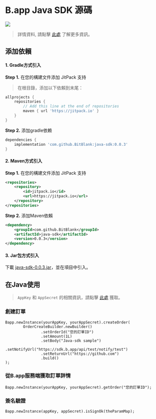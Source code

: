 # B.app Java SDK 源碼


[![](https://jitpack.io/v/BitBlank/java-sdk.svg)](https://jitpack.io/#BitBlank/java-sdk)

> 詳情資料, 請點擊 [此處](https://www.b.app/apidoc/prepair) 了解更多資訊。 

## 添加依賴

#### 1. Gradle方式引入

**Step 1.** 在您的構建文件添加 JitPack 支持

> 在根目錄，添加以下依賴到末尾：

```groovy
allprojects {
    repositories {
        // Add this line at the end of repositories
        maven { url 'https://jitpack.io' }
    }
}
```

**Step 2.** 添加gradle依赖

```groovy
dependencies {
    implementation 'com.github.BitBlank:java-sdk:0.0.3'
}
```

#### 2. Maven方式引入

**Step 1.** 在您的構建文件添加 JitPack 支持

```xml
<repositories>
    <repository>
        <id>jitpack.io</id>
        <url>https://jitpack.io</url>
    </repository>
</repositories>
```

**Step 2.** 添加Maven依賴

```xml
<dependency>
    <groupId>com.github.BitBlank</groupId>
    <artifactId>java-sdk</artifactId>
    <version>0.0.3</version>
</dependency>
```

#### 3. Jar包方式引入

下載 [java-sdk-0.0.3.jar](../lib/java-sdk-0.0.3.jar)，並在項目中引入。

## 在Java使用

> `AppKey` 和 `AppSecret` 的相關資訊，請點擊 [此處](https://mch.b.app/#/mch_info) 獲取。

### 創建訂單

```
Bapp.newInstance(yourAppKey, yourAppSecret).createOrder(
        OrderCreateBuilder.newBuilder()
                .setOrderId("您的訂單ID")
                .setAmount(1L)
                .setBody("Java-sdk sample")
                .setNotifyUrl("https://sdk.b.app/api/test/notify/test")
                .setReturnUrl("https://github.com")
                .build()
);
```

### 從B.app服務端獲取訂單詳情

```
Bapp.newInstance(yourAppKey, yourAppSecret).getOrder("您的訂單ID");
```

### 簽名驗證

```
Bapp.newInstance(appKey, appSecret).isSignOk(theParamMap);
```